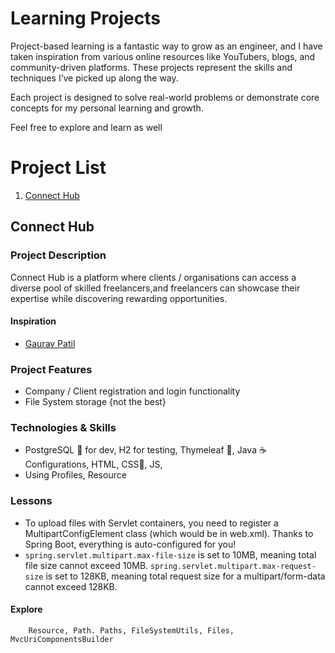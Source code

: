 # Learning Projects
Project-based learning is a fantastic way to grow as an engineer, and I have taken inspiration from various online resources like YouTubers, blogs, and community-driven platforms. These projects represent the skills and techniques I’ve picked up along the way.

Each project is designed to solve real-world problems or demonstrate core concepts for my personal learning and growth.

Feel free to explore and learn as well

# Project List 
1. [Connect Hub](#project-1)


## Connect Hub
### Project Description
Connect Hub is a platform where clients / organisations can access a diverse pool 
of skilled freelancers,and freelancers can showcase their expertise while 
discovering rewarding opportunities.

#### Inspiration
- [Gaurav Patil](https://www.youtube.com/@gauravpatil_13) 

### Project Features
* Company / Client registration and login functionality 
* File System storage {not the best}

### Technologies & Skills
- PostgreSQL 🐘 for dev, H2 for testing, Thymeleaf 🍃,  Java ☕️ Configurations, HTML, CSS🎨, JS, 
- Using Profiles, Resource

### Lessons
- To upload files with Servlet containers, you need to register a MultipartConfigElement class (which would be <multipart-config> in web.xml). Thanks to Spring Boot, everything is auto-configured for you!
-  `spring.servlet.multipart.max-file-size` is set to 10MB, meaning total file size cannot exceed 10MB. `spring.servlet.multipart.max-request-size` is set to 128KB, meaning total request size for a multipart/form-data cannot exceed 128KB.

#### Explore

        Resource, Path. Paths, FileSystemUtils, Files, MvcUriComponentsBuilder





